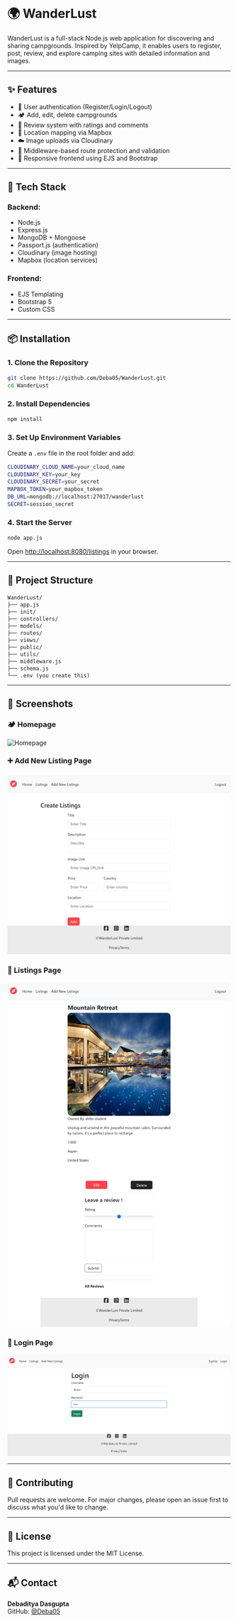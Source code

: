# 🌍 WanderLust

WanderLust is a full-stack Node.js web application for discovering and sharing campgrounds. Inspired by YelpCamp, it enables users to register, post, review, and explore camping sites with detailed information and images.

---

## ✨ Features

- 🔐 User authentication (Register/Login/Logout)
- 🏕️ Add, edit, delete campgrounds
- 📝 Review system with ratings and comments
- 📍 Location mapping via Mapbox
- ☁️ Image uploads via Cloudinary
- 🧰 Middleware-based route protection and validation
- 📸 Responsive frontend using EJS and Bootstrap

---

## 🔧 Tech Stack

### Backend:
- Node.js
- Express.js
- MongoDB + Mongoose
- Passport.js (authentication)
- Cloudinary (image hosting)
- Mapbox (location services)

### Frontend:
- EJS Templating
- Bootstrap 5
- Custom CSS

---

## 📦 Installation

### 1. Clone the Repository

```bash
git clone https://github.com/Deba05/WanderLust.git
cd WanderLust
```

### 2. Install Dependencies

```bash
npm install
```

### 3. Set Up Environment Variables

Create a `.env` file in the root folder and add:

```bash
CLOUDINARY_CLOUD_NAME=your_cloud_name
CLOUDINARY_KEY=your_key
CLOUDINARY_SECRET=your_secret
MAPBOX_TOKEN=your_mapbox_token
DB_URL=mongodb://localhost:27017/wanderlust
SECRET=session_secret
```

### 4. Start the Server

```bash
node app.js
```

Open [http://localhost:8080/listings](http://localhost:8080/listings) in your browser.

---

## 🧪 Project Structure

```
WanderLust/
├── app.js
├── init/
├── controllers/
├── models/
├── routes/
├── views/
├── public/
├── utils/
├── middleware.js
├── schema.js
└── .env (you create this)
```

---

## 📸 Screenshots

### 🏕️ Homepage
![Homepage](public/images/homepage.png)

### ➕ Add New Listing Page
![Add New Listing](public/images/addNewListingPage.png)

### 📄 Listings Page
![Listings](public/images/Listings.png)

### 🔐 Login Page
![Login Page](public/images/loginPage.png)


---

## 🙋 Contributing

Pull requests are welcome. For major changes, please open an issue first to discuss what you'd like to change.

---

## 📄 License

This project is licensed under the MIT License.

---

## 📬 Contact

**Debaditya Dasgupta**  
GitHub: [@Deba05](https://github.com/Deba05)
